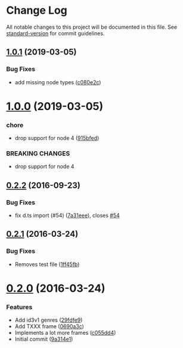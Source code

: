 # Change Log

All notable changes to this project will be documented in this file. See [standard-version](https://github.com/conventional-changelog/standard-version) for commit guidelines.

## [1.0.1](https://github.com/KnisterPeter/id3v2/compare/v2.0.0...v1.0.1) (2019-03-05)


### Bug Fixes

* add missing node types ([c080e2c](https://github.com/KnisterPeter/id3v2/commit/c080e2c))



# [1.0.0](https://github.com/KnisterPeter/id3v2/compare/v0.2.2...v1.0.0) (2019-03-05)


### chore

* drop support for node 4 ([915bfed](https://github.com/KnisterPeter/id3v2/commit/915bfed))


### BREAKING CHANGES

* drop support for node 4



<a name="0.2.2"></a>
## [0.2.2](https://github.com/knisterpeter/id3v2/compare/v0.2.1...v0.2.2) (2016-09-23)


### Bug Fixes

* fix d.ts import (#54) ([7a31eee](https://github.com/knisterpeter/id3v2/commit/7a31eee)), closes [#54](https://github.com/knisterpeter/id3v2/issues/54)



<a name="0.2.1"></a>
## [0.2.1](https://github.com/knisterpeter/id3v2/compare/v0.2.0...v0.2.1) (2016-03-24)


### Bug Fixes

* Removes test file ([1ff45fb](https://github.com/knisterpeter/id3v2/commit/1ff45fb))



<a name="0.2.0"></a>
# [0.2.0](https://github.com/knisterpeter/id3v2/compare/9a314e1...v0.2.0) (2016-03-24)


### Features

* Add id3v1 genres ([29fdfe9](https://github.com/knisterpeter/id3v2/commit/29fdfe9))
* Add TXXX frame ([0690a3c](https://github.com/knisterpeter/id3v2/commit/0690a3c))
* Implements a lot more frames ([c055dd4](https://github.com/knisterpeter/id3v2/commit/c055dd4))
* Initial commit ([9a314e1](https://github.com/knisterpeter/id3v2/commit/9a314e1))
